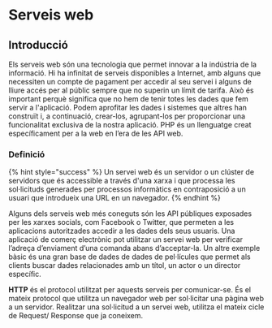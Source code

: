 # Serveis web

## Introducció

Els serveis web són una tecnologia que permet innovar a la  indústria de la informació. Hi ha infinitat de serveis disponibles a Internet, amb alguns que necessiten un compte de pagament per accedir al seu servei i alguns de lliure accés per al públic sempre que no superin un límit de tarifa. Això és important perquè significa que no hem de tenir totes les dades que fem servir a l'aplicació. Podem aprofitar les dades i sistemes que altres han construït i, a continuació, crear-los, agrupant-los per proporcionar una funcionalitat exclusiva de la nostra aplicació. PHP és un llenguatge creat específicament per a la web en l’era de les API web. 

### Definició

{% hint style="success" %}
Un servei web és un servidor o un clúster de servidors que és accessible a través d'una xarxa i que processa les sol·licituds generades per processos informàtics en contraposició a un usuari que introdueix una URL en un navegador.
{% endhint %}

Alguns dels serveis web més coneguts són les API públiques exposades per les xarxes socials, com Facebook o Twitter, que permeten a les aplicacions autoritzades accedir a les dades dels seus usuaris. Una aplicació de comerç electrònic pot utilitzar un servei web  per verificar l’adreça d’enviament d’una comanda abans d’acceptar-la. Un altre exemple bàsic és una gran base de dades de dades de pel·lícules que permet als clients buscar dades relacionades amb un títol, un actor o un director específic.

**HTTP** és el protocol utilitzat per aquests serveis per comunicar-se. És el mateix protocol que utilitza un navegador web per sol·licitar una pàgina web a un servidor. Realitzar una sol·licitud a un servei web, utilitza el mateix cicle de Request/ Response que ja coneixem.





